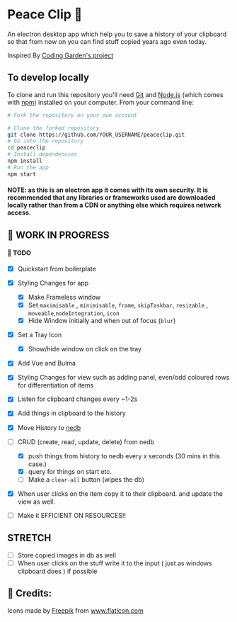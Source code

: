 # Peace Clip :paperclip:

An electron desktop app which help you to save a history of your clipboard so that from now on you can find stuff copied years ago even today.

Inspired By [Coding Garden's project](https://github.com/CodingGarden/clipboard-elephant)

## To develop locally

To clone and run this repository you'll need [Git](https://git-scm.com) and [Node.js](https://nodejs.org/en/download/) (which comes with [npm](http://npmjs.com)) installed on your computer. From your command line:

```bash
# Fork the repository on your own account

# Clone the forked repository
git clone https://github.com/YOUR_USERNAME/peaceclip.git
# Go into the repository
cd peaceclip
# Install dependencies
npm install
# Run the app
npm start
```

#### NOTE: as this is an electron app it comes with its own security. It is recommended that any libraries or frameworks used are downloaded locally rather than from a CDN or anything else which requires network access.

## :construction: WORK IN PROGRESS

#### :scroll: TODO

- [x] Quickstart from boilerplate
- [x] Styling Changes for app
  - [x] Make Frameless window
  - [x] Set `maximisable` , `minimisable`, `frame`, `skipTaskbar`, `resizable` , `moveable`,`nodeIntegration`, `icon`
  - [x] Hide Window initially and when out of focus (`blur`)
- [x] Set a Tray Icon
  - [x] Show/hide window on click on the tray
- [x] Add Vue and Bulma
- [x] Styling Changes for view such as adding panel, even/odd coloured rows for differentiation of items
- [x] Listen for clipboard changes every ~1-2s
- [x] Add things in clipboard to the history

- [x] Move History to [nedb](https://github.com/louischatriot/nedb)
- [ ] CRUD (create, read, update, delete) from nedb

  - [x] push things from history to nedb every x seconds (30 mins in this case.)
  - [x] query for things on start etc.
  - [ ] Make a `clear-all` button (wipes the db)

- [x] When user clicks on the item copy it to their clipboard. and update the view as well.
- [ ] Make it EFFICIENT ON RESOURCES!!

## STRETCH

- [ ] Store copied images in db as well
- [ ] When user clicks on the stuff write it to the input ( just as windows clipboard does ) if possible

## 🙏 Credits:

<div>Icons made by <a href="https://www.flaticon.com/authors/freepik" title="Freepik">Freepik</a> from <a href="https://www.flaticon.com/" title="Flaticon">www.flaticon.com</a></div>
